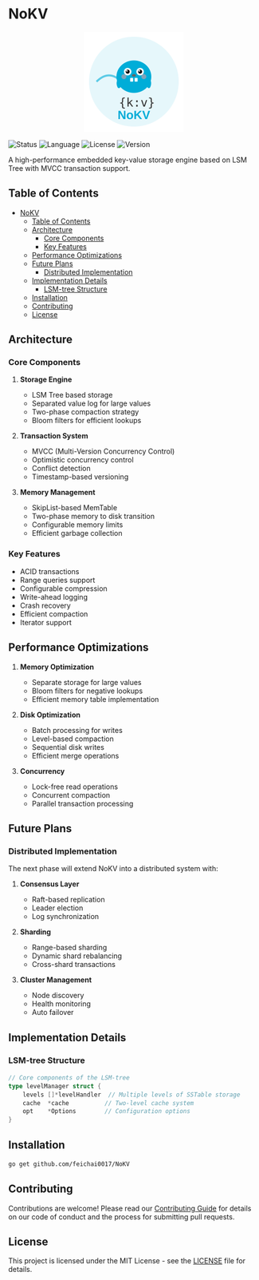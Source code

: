 # NoKV

<div align="center">
  <img src="./img/logo.svg" width="200" height="200" alt="NoKV Logo">
</div>

![Status](https://img.shields.io/badge/status-active-success.svg)
![Language](https://img.shields.io/badge/language-go1.23-blue.svg)
![License](https://img.shields.io/badge/license-Apache2.0-yellow.svg)
![Version](https://img.shields.io/badge/version-1.0.0-blue.svg)

A high-performance embedded key-value storage engine based on LSM Tree with MVCC transaction support.

## Table of Contents
- [NoKV](#nokv)
  - [Table of Contents](#table-of-contents)
  - [Architecture](#architecture)
    - [Core Components](#core-components)
    - [Key Features](#key-features)
  - [Performance Optimizations](#performance-optimizations)
  - [Future Plans](#future-plans)
    - [Distributed Implementation](#distributed-implementation)
  - [Implementation Details](#implementation-details)
    - [LSM-tree Structure](#lsm-tree-structure)
  - [Installation](#installation)
  - [Contributing](#contributing)
  - [License](#license)

## Architecture

### Core Components

1. **Storage Engine**
   - LSM Tree based storage
   - Separated value log for large values
   - Two-phase compaction strategy
   - Bloom filters for efficient lookups

2. **Transaction System**
   - MVCC (Multi-Version Concurrency Control)
   - Optimistic concurrency control
   - Conflict detection
   - Timestamp-based versioning

3. **Memory Management**
   - SkipList-based MemTable
   - Two-phase memory to disk transition
   - Configurable memory limits
   - Efficient garbage collection

### Key Features

- ACID transactions
- Range queries support
- Configurable compression
- Write-ahead logging
- Crash recovery
- Efficient compaction
- Iterator support

## Performance Optimizations

1. **Memory Optimization**
   - Separate storage for large values
   - Bloom filters for negative lookups
   - Efficient memory table implementation

2. **Disk Optimization**
   - Batch processing for writes
   - Level-based compaction
   - Sequential disk writes
   - Efficient merge operations

3. **Concurrency**
   - Lock-free read operations
   - Concurrent compaction
   - Parallel transaction processing

## Future Plans

### Distributed Implementation
The next phase will extend NoKV into a distributed system with:

1. **Consensus Layer**
   - Raft-based replication
   - Leader election
   - Log synchronization

2. **Sharding**
   - Range-based sharding
   - Dynamic shard rebalancing
   - Cross-shard transactions

3. **Cluster Management**
   - Node discovery
   - Health monitoring
   - Auto failover
## Implementation Details

### LSM-tree Structure
```go
// Core components of the LSM-tree
type levelManager struct {
    levels []*levelHandler  // Multiple levels of SSTable storage
    cache  *cache          // Two-level cache system
    opt    *Options        // Configuration options
}
```

## Installation

```bash
go get github.com/feichai0017/NoKV
```



## Contributing

Contributions are welcome! Please read our [Contributing Guide](CONTRIBUTING.md) for details on our code of conduct and the process for submitting pull requests.

## License

This project is licensed under the MIT License - see the [LICENSE](LICENSE) file for details.

